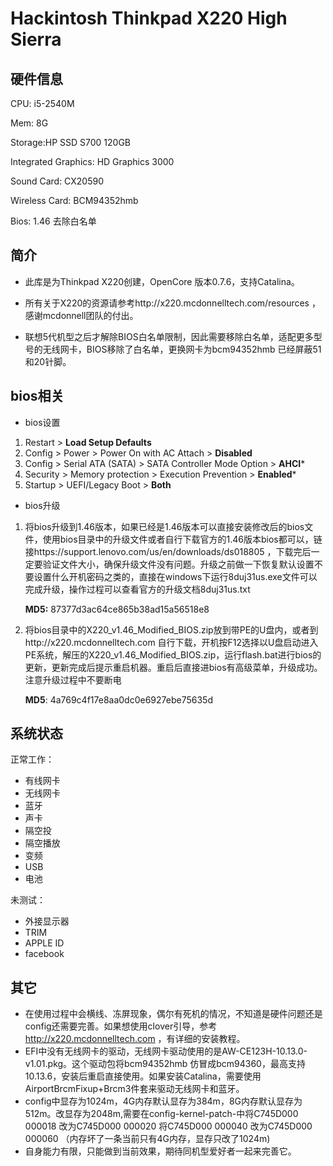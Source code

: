 # Hackintosh Thinkpad X220 High Sierra

## 硬件信息

CPU: i5-2540M

Mem: 8G              

Storage:HP SSD S700 120GB

Integrated Graphics: HD Graphics 3000

Sound Card: CX20590    

Wireless Card: BCM94352hmb 

Bios: 1.46 去除白名单 

## 简介

- 此库是为Thinkpad X220创建，OpenCore 版本0.7.6，支持Catalina。

- 所有关于X220的资源请参考http://x220.mcdonnelltech.com/resources ，感谢mcdonnell团队的付出。


- 联想5代机型之后才解除BIOS白名单限制，因此需要移除白名单，适配更多型号的无线网卡，BIOS移除了白名单，更换网卡为bcm94352hmb 已经屏蔽51和20针脚。


## bios相关

- bios设置

1. Restart > **Load Setup Defaults**
2.  Config > Power > Power On with AC Attach > **Disabled**
3.  Config > Serial ATA (SATA) > SATA Controller Mode Option > **AHCI***
4. Security > Memory protection > Execution Prevention > **Enabled***
5.  Startup > UEFI/Legacy Boot > **Both**

- bios升级

1. 将bios升级到1.46版本，如果已经是1.46版本可以直接安装修改后的bios文件，使用bios目录中的升级文件或者自行下载官方的1.46版本bios都可以，链接https://support.lenovo.com/us/en/downloads/ds018805 ，下载完后一定要验证文件大小，确保升级文件没有问题。升级之前做一下恢复默认设置不要设置什么开机密码之类的，直接在windows下运行8duj31us.exe文件可以完成升级，操作过程可以查看官方的升级文档8duj31us.txt               

   **MD5:** 87377d3ac64ce865b38ad15a56518e8

2. 将bios目录中的X220_v1.46_Modified_BIOS.zip放到带PE的U盘内，或者到http://x220.mcdonnelltech.com 自行下载，开机按F12选择以U盘启动进入PE系统，解压的X220_v1.46_Modified_BIOS.zip，运行flash.bat进行bios的更新，更新完成后提示重启机器。重启后直接进bios有高级菜单，升级成功。注意升级过程中不要断电      

   **MD5**: 4a769c4f17e8aa0dc0e6927ebe75635d

## 系统状态

正常工作：

- 有线网卡
- 无线网卡
- 蓝牙
- 声卡
- 隔空投
- 隔空播放
- 变频
- USB
- 电池

未测试：

- 外接显示器
- TRIM
- APPLE ID 
- facebook

## 其它

- 在使用过程中会横线、冻屏现象，偶尔有死机的情况，不知道是硬件问题还是config还需要完善。如果想使用clover引导，参考 http://x220.mcdonnelltech.com ，有详细的安装教程。
- EFI中没有无线网卡的驱动，无线网卡驱动使用的是AW-CE123H-10.13.0-v1.01.pkg。这个驱动包将bcm94352hmb 仿冒成bcm94360，最高支持10.13.6，安装后重启直接使用。如果安装Catalina，需要使用AirportBrcmFixup+Brcm3件套来驱动无线网卡和蓝牙。
- config中显存为1024m，4G内存默认显存为384m，8G内存默认显存为512m。改显存为2048m,需要在config-kernel-patch-中将C745D000 000018 改为C745D000 000020  将C745D000 000040 改为C745D000 000060   （内存坏了一条当前只有4G内存，显存只改了1024m)
- 自身能力有限，只能做到当前效果，期待同机型爱好者一起来完善它。

